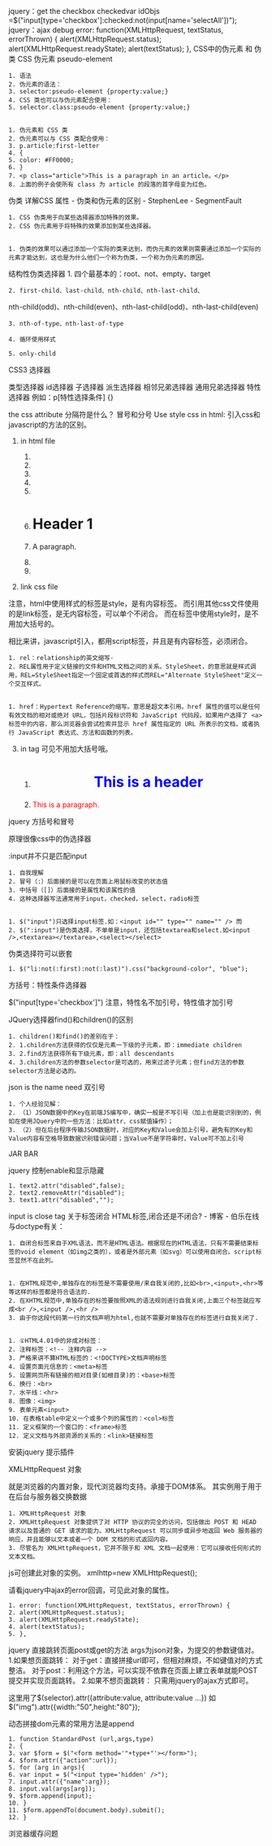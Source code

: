 jquery：get the checkbox checkedvar idObjs =$("input[type='checkbox']:checked:not(input[name='selectAll'])");
jquery：ajax debug
error: function(XMLHttpRequest, textStatus, errorThrown) {
alert(XMLHttpRequest.status);
alert(XMLHttpRequest.readyState);
alert(textStatus);
},
 CSS中的伪元素 和 伪类
CSS 伪元素 pseudo-element


	1. 语法
	2. 伪元素的语法：
	3. selector:pseudo-element {property:value;}
	4. CSS 类也可以与伪元素配合使用：
	5. selector.class:pseudo-element {property:value;}


	1. 伪元素和 CSS 类
	2. 伪元素可以与 CSS 类配合使用：
	3. p.article:first-letter
	4. {
	5. color: #FF0000;
	6. }
	7. <p class="article">This is a paragraph in an article。</p>
	8. 上面的例子会使所有 class 为 article 的段落的首字母变为红色。

伪类
详解CSS 属性 - 伪类和伪元素的区别 - StephenLee - SegmentFault

	1. CSS 伪类用于向某些选择器添加特殊的效果。
	2. CSS 伪元素用于将特殊的效果添加到某些选择器。


	1. 伪类的效果可以通过添加一个实际的类来达到，而伪元素的效果则需要通过添加一个实际的元素才能达到，这也是为什么他们一个称为伪类，一个称为伪元素的原因。

结构性伪类选择器
	1. 四个最基本的：root、not、empty、target

	2. first-child、last-child、nth-child、nth-last-child、
nth-child(odd)、nth-child(even)、nth-last-child(odd)、nth-last-child(even) 


	3. nth-of-type、nth-last-of-type

	4. 循环使用样式

	5. only-child


CSS3 选择器

类型选择器
id选择器
子选择器
派生选择器
相邻兄弟选择器
通用兄弟选择器
特性选择器  例如：p[特性选择条件] {}


the css attribute 分隔符是什么？ 冒号和分号
Use style css in html: 引入css和javascript的方法的区别。
1. in html file

	1. <html>
	2. <head>
	3. <style type="text/css">
	4. h1 {color:red}
	5. p {color:blue}
	6. </style>
	7. </head>
	8. <body>
	9. <h1>Header 1</h1>
	10. <p>A paragraph.</p>
	11. </body>
	12. </html>

2. link css file

注意，html中使用样式的标签是style，是有内容标签。
而引用其他css文件使用的是link标签，是无内容标签，可以单个不闭合。
而在标签中使用style时，是不用加大括号的。

相比来讲，javascript引入，都用script标签，并且是有内容标签，必须闭合。
 <script type="text/javascript" src="dreamdu.js"></script>

<link href="mystyle.css" rel="stylesheet" type="text/css"/>

	1. rel：relationship的英文缩写·
	2. REL属性用于定义链接的文件和HTML文档之间的关系。StyleSheet，的意思就是样式调用，REL=StyleSheet指定一个固定或首选的样式而REL="Alternate StyleSheet"定义一个交互样式。


	1. href：Hypertext Reference的缩写。意思是超文本引用。href 属性的值可以是任何有效文档的相对或绝对 URL，包括片段标识符和 JavaScript 代码段。如果用户选择了 <a> 标签中的内容，那么浏览器会尝试检索并显示 href 属性指定的 URL 所表示的文档，或者执行 JavaScript 表达式、方法和函数的列表。


3. in tag
可见不用加大括号哦。

	1. <h1 style="color:blue; text-align:center">This is a header</h1>
	2. <p style="color:red">This is a paragraph.</p>





jquery 方括号和冒号

原理很像css中的伪选择器

:input并不只是匹配input

	1. 自我理解
	2. 冒号（:）后面接的是可以在页面上用鼠标改变的状态值
	3. 中括号（[]）后面接的是属性和该属性的值
	4. 这种选择器写法通常用于input，checked，select，radio标签


	1. $("input")只选择input标签.如：<input id="" type="" name="" /> 而
	2. $(":input")是伪类选择，不单单是input，还包括textarea和select.如<input />,<textarea></textarea>,<select></select>

伪类选择符可以嵌套

	1. $("li:not(:first):not(:last)").css("background-color", "blue");


方括号：特性条件选择器

$("input[type='checkbox']")  注意，特性名不加引号，特性值才加引号


JQuery选择器find()和children()的区别

	1. children()和find()的差别在于：
	2. 1.children方法获得的仅仅是元素一下级的子元素，即：immediate children
	3. 2.find方法获得所有下级元素，即：all descendants
	4. 3.children方法的参数selector是可选的，用来过滤子元素；但find方法的参数selector方法是必选的。






json is the name need 双引号

	1. 个人经验见解：
	2. （1）JSON数据中的Key在前端JS编写中，确实一般是不写引号（加上也是能识别到的，例如在使用JQuery中的一些方法：比如attr、css赋值操作）；
	3. （2）但在后台程序传输JSON数据时，对应的Key和Value会加上引号，避免有的Key和Value内容有空格导致数据识别错误问题；当Value不是字符串时，Value可不加上引号

JAR BAR



jquery 控制enable和显示隐藏

	1. text2.attr("disabled",false);
	2. text2.removeAttr("disabled");
	3. text1.attr("disabled","");


 



input is close tag 关于标签闭合
HTML标签,闭合还是不闭合? - 博客 - 伯乐在线
与doctype有关：

	1. 自闭合标签来自于XML语法，而不是HTML语法。根据现在的HTML语法，只有不需要结束标签的void element（如img之类的），或者是外部元素（如svg）可以使用自闭合。script标签显然不在此列。


	1. 在HTML规范中,单独存在的标签是不需要使用/来自我关闭的,比如<br>,<input>,<hr>等等这样的标签都是符合语法的.
	2. 在XHTML规范中,单独存在的标签要按照XML的语法规则进行自我关闭,上面三个标签就应写成<br />,<input />,<hr />
	3. 由于你这段代码第一行的文档声明为html,也就不需要对单独存在的标签进行自我关闭了.


	1. ①HTML4.01中的非成对标签：
	2. 注释标签：<!-- 注释内容 -->
	3. 严格来讲不算HTML标签的：<!DOCTYPE>文档声明标签
	4. 设置页面元信息的：<meta>标签
	5. 设置网页所有链接的相对目录(如根目录)的：<base>标签
	6. 换行：<br>
	7. 水平线：<hr>
	8. 图像：<img>
	9. 表单元素<input>
	10. 在表格table中定义一个或多个列的属性的：<col>标签
	11. 定义框架的一个窗口的：<frame>标签
	12. 定义文档与外部资源的关系的：<link>链接标签




安装jquery 提示插件



XMLHttpRequest 对象

就是浏览器的内置对象，现代浏览器均支持。承接于DOM体系。
其实例用于用于在后台与服务器交换数据

	1. XMLHttpRequest 对象
	2. XMLHttpRequest 对象提供了对 HTTP 协议的完全的访问，包括做出 POST 和 HEAD 请求以及普通的 GET 请求的能力。XMLHttpRequest 可以同步或异步地返回 Web 服务器的响应，并且能够以文本或者一个 DOM 文档的形式返回内容。
	3. 尽管名为 XMLHttpRequest，它并不限于和 XML 文档一起使用：它可以接收任何形式的文本文档。


js可创建此对象的实例。
xmlhttp=new XMLHttpRequest();


请看jquery中ajax的error回调，可见此对象的属性。

	1. error: function(XMLHttpRequest, textStatus, errorThrown) {
	2. alert(XMLHttpRequest.status);
	3. alert(XMLHttpRequest.readyState);
	4. alert(textStatus);
	5. },


jquery 直接跳转页面post或get的方法
args为json对象，为提交的参数键值对。
1.如果想页面跳转：
对于get：直接拼接url即可，但相对麻烦，不如键值对的方式整洁。
对于post：利用这个方法，可以实现不依靠在页面上建立表单就能POST提交并实现页面跳转。
2.如果不想页面跳转：
只需用jquery的ajax方式即可。

这里用了$(selector).attr({attribute:value, attribute:value ...})
如 $("img").attr({width:"50",height:"80"});

动态拼接dom元素的常用方法是append


	1. function StandardPost (url,args,type)
	2. {
	3. var $form = $("<form method='"+type+"'></form>");
	4. $form.attr({"action":url});
	5. for (arg in args){
	6. var input = $("<input type='hidden' />");
	7. input.attr({"name":arg});
	8. input.val(args[arg]);
	9. $form.append(input);
	10. }
	11. $form.appendTo(document.body).submit();
	12. }


浏览器缓存问题













































